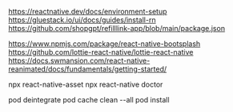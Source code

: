 https://reactnative.dev/docs/environment-setup
https://gluestack.io/ui/docs/guides/install-rn
https://github.com/shopgpt/refilllink-app/blob/main/package.json

https://www.npmjs.com/package/react-native-bootsplash
https://github.com/lottie-react-native/lottie-react-native
https://docs.swmansion.com/react-native-reanimated/docs/fundamentals/getting-started/

npx react-native-asset
npx react-native doctor

pod deintegrate
pod cache clean --all
pod install
